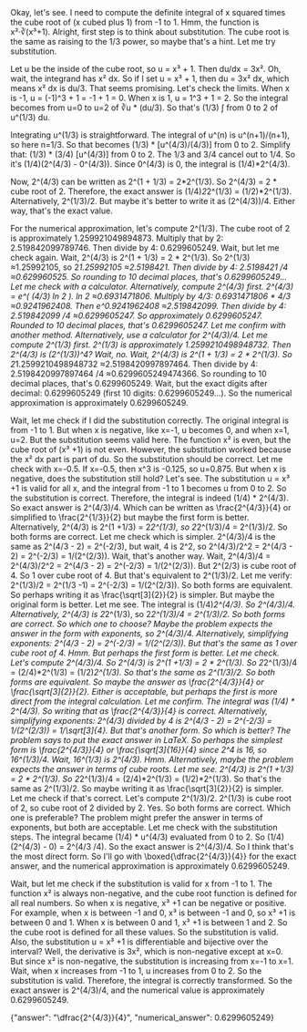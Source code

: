 <think>
Okay, let's see. I need to compute the definite integral of x squared times the cube root of (x cubed plus 1) from -1 to 1. Hmm, the function is x²·∛(x³+1). Alright, first step is to think about substitution. The cube root is the same as raising to the 1/3 power, so maybe that's a hint. Let me try substitution.

Let u be the inside of the cube root, so u = x³ + 1. Then du/dx = 3x². Oh, wait, the integrand has x² dx. So if I set u = x³ + 1, then du = 3x² dx, which means x² dx is du/3. That seems promising. Let's check the limits. When x is -1, u = (-1)^3 + 1 = -1 + 1 = 0. When x is 1, u = 1^3 + 1 = 2. So the integral becomes from u=0 to u=2 of ∛u * (du/3). So that's (1/3) ∫ from 0 to 2 of u^(1/3) du. 

Integrating u^(1/3) is straightforward. The integral of u^(n) is u^(n+1)/(n+1), so here n=1/3. So that becomes (1/3) * [u^(4/3)/(4/3)] from 0 to 2. Simplify that: (1/3) * (3/4) [u^(4/3)] from 0 to 2. The 1/3 and 3/4 cancel out to 1/4. So it's (1/4)(2^(4/3) - 0^(4/3)). Since 0^(4/3) is 0, the integral is (1/4)*2^(4/3). 

Now, 2^(4/3) can be written as 2^(1 + 1/3) = 2*2^(1/3). So 2^(4/3) = 2 * cube root of 2. Therefore, the exact answer is (1/4)*2*2^(1/3) = (1/2)*2^(1/3). Alternatively, 2^(1/3)/2. But maybe it's better to write it as (2^(4/3))/4. Either way, that's the exact value.

For the numerical approximation, let's compute 2^(1/3). The cube root of 2 is approximately 1.259921049894873. Multiply that by 2: 2.519842099789746. Then divide by 4: 0.6299605249. Wait, but let me check again. Wait, 2^(4/3) is 2^(1 + 1/3) = 2 * 2^(1/3). So 2^(1/3) ≈1.25992105, so 2*1.25992105 ≈2.5198421. Then divide by 4: 2.5198421 /4 ≈0.629960525. So rounding to 10 decimal places, that's 0.6299605249... Let me check with a calculator. Alternatively, compute 2^(4/3) first. 2^(4/3) = e^( (4/3) ln 2 ). ln 2 ≈0.6931471806. Multiply by 4/3: 0.6931471806 * 4/3 ≈0.9241962408. Then e^0.9241962408 ≈2.519842099. Then divide by 4: 2.519842099 /4 ≈0.6299605247. So approximately 0.6299605247. Rounded to 10 decimal places, that's 0.6299605247. Let me confirm with another method. Alternatively, use a calculator for 2^(4/3)/4. Let me compute 2^(1/3) first. 2^(1/3) is approximately 1.2599210498948732. Then 2^(4/3) is (2^(1/3))^4? Wait, no. Wait, 2^(4/3) is 2^(1 + 1/3) = 2 * 2^(1/3). So 2*1.2599210498948732 ≈2.5198420997897464. Then divide by 4: 2.5198420997897464 /4 ≈0.6299605249474366. So rounding to 10 decimal places, that's 0.6299605249. Wait, but the exact digits after decimal: 0.6299605249 (first 10 digits: 0.6299605249...). So the numerical approximation is approximately 0.6299605249.

Wait, let me check if I did the substitution correctly. The original integral is from -1 to 1. But when x is negative, like x=-1, u becomes 0, and when x=1, u=2. But the substitution seems valid here. The function x² is even, but the cube root of (x³ +1) is not even. However, the substitution worked because the x² dx part is part of du. So the substitution should be correct. Let me check with x=-0.5. If x=-0.5, then x^3 is -0.125, so u=0.875. But when x is negative, does the substitution still hold? Let's see. The substitution u = x³ +1 is valid for all x, and the integral from -1 to 1 becomes u from 0 to 2. So the substitution is correct. Therefore, the integral is indeed (1/4) * 2^(4/3). So exact answer is 2^(4/3)/4. Which can be written as \frac{2^{4/3}}{4} or simplified to \frac{2^{1/3}}{2} but maybe the first form is better. Alternatively, 2^(4/3) is 2^(1 +1/3) = 2*2^(1/3), so 2*2^(1/3)/4 = 2^(1/3)/2. So both forms are correct. Let me check which is simpler. 2^(4/3)/4 is the same as 2^(4/3 - 2) = 2^(-2/3), but wait, 4 is 2^2, so 2^(4/3)/2^2 = 2^(4/3 - 2) = 2^(-2/3) = 1/(2^(2/3)). Wait, that's another way. Wait, 2^(4/3)/4 = 2^(4/3)/2^2 = 2^(4/3 - 2) = 2^(-2/3) = 1/(2^(2/3)). But 2^(2/3) is cube root of 4. So 1 over cube root of 4. But that's equivalent to 2^(1/3)/2. Let me verify: 2^(1/3)/2 = 2^(1/3 -1) = 2^(-2/3) = 1/(2^(2/3)). So both forms are equivalent. So perhaps writing it as \frac{\sqrt[3]{2}}{2} is simpler. But maybe the original form is better. Let me see. The integral is (1/4)*2^(4/3). So 2^(4/3)/4. Alternatively, 2^(4/3) is 2*2^(1/3), so 2*2^(1/3)/4 = 2^(1/3)/2. So both forms are correct. So which one to choose? Maybe the problem expects the answer in the form with exponents, so 2^(4/3)/4. Alternatively, simplifying exponents: 2^(4/3 - 2) = 2^(-2/3) = 1/(2^(2/3)). But that's the same as 1 over cube root of 4. Hmm. But perhaps the first form is better. Let me check. Let's compute 2^(4/3)/4. So 2^(4/3) is 2^(1 +1/3) = 2 * 2^(1/3). So 2*2^(1/3)/4 = (2/4)*2^(1/3) = (1/2)*2^(1/3). So that's the same as 2^(1/3)/2. So both forms are equivalent. So maybe the answer as \frac{2^{4/3}}{4} or \frac{\sqrt[3]{2}}{2}. Either is acceptable, but perhaps the first is more direct from the integral calculation. Let me confirm. The integral was (1/4) * 2^(4/3). So writing that as \frac{2^{4/3}}{4} is correct. Alternatively, simplifying exponents: 2^(4/3) divided by 4 is 2^(4/3 - 2) = 2^(-2/3) = 1/(2^(2/3)) = 1/\sqrt[3]{4}. But that's another form. So which is better? The problem says to put the exact answer in LaTeX. So perhaps the simplest form is \frac{2^{4/3}}{4} or \frac{\sqrt[3]{16}}{4} since 2^4 is 16, so 16^(1/3)/4. Wait, 16^(1/3) is 2^(4/3). Hmm. Alternatively, maybe the problem expects the answer in terms of cube roots. Let me see. 2^(4/3) is 2^(1 +1/3) = 2 * 2^(1/3). So 2*2^(1/3)/4 = (2/4)*2^(1/3) = (1/2)*2^(1/3). So that's the same as 2^(1/3)/2. So maybe writing it as \frac{\sqrt[3]{2}}{2} is simpler. Let me check if that's correct. Let's compute 2^(1/3)/2. 2^(1/3) is cube root of 2, so cube root of 2 divided by 2. Yes. So both forms are correct. Which one is preferable? The problem might prefer the answer in terms of exponents, but both are acceptable. Let me check with the substitution steps. The integral became (1/4) * u^(4/3) evaluated from 0 to 2. So (1/4)(2^(4/3) - 0) = 2^(4/3 /4). So the exact answer is 2^(4/3)/4. So I think that's the most direct form. So I'll go with \boxed{\dfrac{2^{4/3}}{4}} for the exact answer, and the numerical approximation is approximately 0.6299605249.

Wait, but let me check if the substitution is valid for x from -1 to 1. The function x² is always non-negative, and the cube root function is defined for all real numbers. So when x is negative, x³ +1 can be negative or positive. For example, when x is between -1 and 0, x³ is between -1 and 0, so x³ +1 is between 0 and 1. When x is between 0 and 1, x³ +1 is between 1 and 2. So the cube root is defined for all these values. So the substitution is valid. Also, the substitution u = x³ +1 is differentiable and bijective over the interval? Well, the derivative is 3x², which is non-negative except at x=0. But since x² is non-negative, the substitution is increasing from x=-1 to x=1. Wait, when x increases from -1 to 1, u increases from 0 to 2. So the substitution is valid. Therefore, the integral is correctly transformed. So the exact answer is 2^(4/3)/4, and the numerical value is approximately 0.6299605249.
</think>

{"answer": "\\dfrac{2^{4/3}}{4}", "numerical_answer": 0.6299605249}